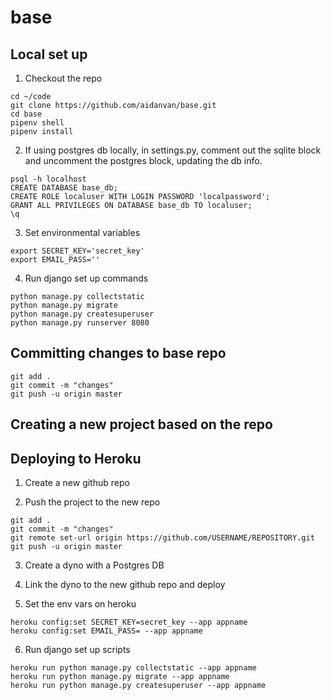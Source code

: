 # base

## Local set up

1. Checkout the repo

```
cd ~/code
git clone https://github.com/aidanvan/base.git
cd base
pipenv shell
pipenv install
```

2. If using postgres db locally, in settings.py, comment out the sqlite block and uncomment the postgres block, updating the db info.

```
psql -h localhost
CREATE DATABASE base_db;
CREATE ROLE localuser WITH LOGIN PASSWORD 'localpassword';
GRANT ALL PRIVILEGES ON DATABASE base_db TO localuser;
\q
```

3. Set environmental variables

```
export SECRET_KEY='secret_key'
export EMAIL_PASS=''
```

4. Run django set up commands

```
python manage.py collectstatic
python manage.py migrate
python manage.py createsuperuser
python manage.py runserver 8080
```


## Committing changes to base repo

```
git add .
git commit -m "changes"
git push -u origin master
```

## Creating a new project based on the repo



## Deploying to Heroku

1. Create a new github repo

2. Push the project to the new repo

```
git add .
git commit -m "changes"
git remote set-url origin https://github.com/USERNAME/REPOSITORY.git
git push -u origin master
```

3. Create a dyno with a Postgres DB

4. Link the dyno to the new github repo and deploy

5. Set the env vars on heroku 

```
heroku config:set SECRET_KEY=secret_key --app appname
heroku config:set EMAIL_PASS= --app appname
```

6. Run django set up scripts

```
heroku run python manage.py collectstatic --app appname
heroku run python manage.py migrate --app appname
heroku run python manage.py createsuperuser --app appname
```

